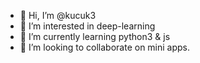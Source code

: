 - 👋 Hi, I’m @kucuk3
- 👀 I’m interested in deep-learning
- 🌱 I’m currently learning python3 & js
- 💞️ I’m looking to collaborate on mini apps.

<!---
kucuk3/kucuk3 is a ✨ special ✨ repository because its `README.md` (this file) appears on your GitHub profile.
You can click the Preview link to take a look at your changes.
--->
